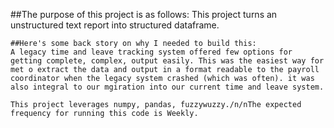 ##The purpose of this project is as follows:
    This project turns an unstructured text report into structured dataframe.
    
    ##Here's some back story on why I needed to build this:
    A legacy time and leave tracking system offered few options for getting complete, complex, output easily. This was the easiest way for met o extract the data and output in a format readable to the payroll coordinator when the legacy system crashed (which was often). it was also integral to our mgiration into our current time and leave system.
    
    This project leverages numpy, pandas, fuzzywuzzy./n/nThe expected frequency for running this code is Weekly.